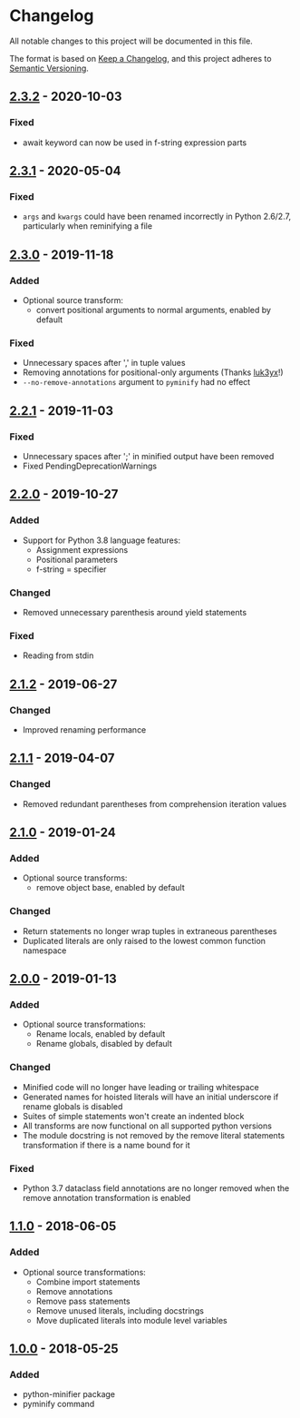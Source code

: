 # Changelog
All notable changes to this project will be documented in this file.

The format is based on [Keep a Changelog](https://keepachangelog.com/en/1.0.0/),
and this project adheres to [Semantic Versioning](https://semver.org/spec/v2.0.0.html).

## [2.3.2] - 2020-10-03

### Fixed
- await keyword can now be used in f-string expression parts

## [2.3.1] - 2020-05-04

### Fixed
- `args` and `kwargs` could have been renamed incorrectly in Python 2.6/2.7, particularly when reminifying a file

## [2.3.0] - 2019-11-18

### Added
- Optional source transform:
    - convert positional arguments to normal arguments, enabled by default

### Fixed
- Unnecessary spaces after ',' in tuple values
- Removing annotations for positional-only arguments (Thanks [luk3yx](https://github.com/luk3yx)!)
- `--no-remove-annotations` argument to `pyminify` had no effect

## [2.2.1] - 2019-11-03

### Fixed
- Unnecessary spaces after ';' in minified output have been removed
- Fixed PendingDeprecationWarnings

## [2.2.0] - 2019-10-27
### Added
- Support for Python 3.8 language features:
    - Assignment expressions
    - Positional parameters
    - f-string = specifier

### Changed
- Removed unnecessary parenthesis around yield statements

### Fixed
- Reading from stdin

## [2.1.2] - 2019-06-27
### Changed
- Improved renaming performance

## [2.1.1] - 2019-04-07
### Changed
- Removed redundant parentheses from comprehension iteration values

## [2.1.0] - 2019-01-24
### Added
- Optional source transforms:
    - remove object base, enabled by default

### Changed
- Return statements no longer wrap tuples in extraneous parentheses
- Duplicated literals are only raised to the lowest common function namespace

## [2.0.0] - 2019-01-13
### Added
- Optional source transformations:
    - Rename locals, enabled by default
    - Rename globals, disabled by default

### Changed
- Minified code will no longer have leading or trailing whitespace
- Generated names for hoisted literals will have an initial underscore if rename globals is disabled
- Suites of simple statements won't create an indented block
- All transforms are now functional on all supported python versions
- The module docstring is not removed by the remove literal statements transformation if there is a name bound for it

### Fixed
- Python 3.7 dataclass field annotations are no longer removed when the remove annotation transformation is enabled

## [1.1.0] - 2018-06-05
### Added
- Optional source transformations:
    - Combine import statements
    - Remove annotations
    - Remove pass statements
    - Remove unused literals, including docstrings
    - Move duplicated literals into module level variables

## [1.0.0] - 2018-05-25
### Added
- python-minifier package
- pyminify command

[2.3.2]: https://github.com/dflook/python-minifier/compare/2.3.1...2.3.2
[2.3.1]: https://github.com/dflook/python-minifier/compare/2.3.0...2.3.1
[2.3.0]: https://github.com/dflook/python-minifier/compare/2.2.1...2.3.0
[2.2.1]: https://github.com/dflook/python-minifier/compare/2.2.0...2.2.1
[2.2.0]: https://github.com/dflook/python-minifier/compare/2.1.2...2.2.0
[2.1.2]: https://github.com/dflook/python-minifier/compare/2.1.1...2.1.2
[2.1.1]: https://github.com/dflook/python-minifier/compare/2.1.0...2.1.1
[2.1.0]: https://github.com/dflook/python-minifier/compare/2.0.0...2.1.0
[2.0.0]: https://github.com/dflook/python-minifier/compare/1.1.0...2.0.0
[1.1.0]: https://github.com/dflook/python-minifier/compare/1.0.0...1.1.0
[1.0.0]: https://github.com/dflook/python-minifier/tree/1.0.0

